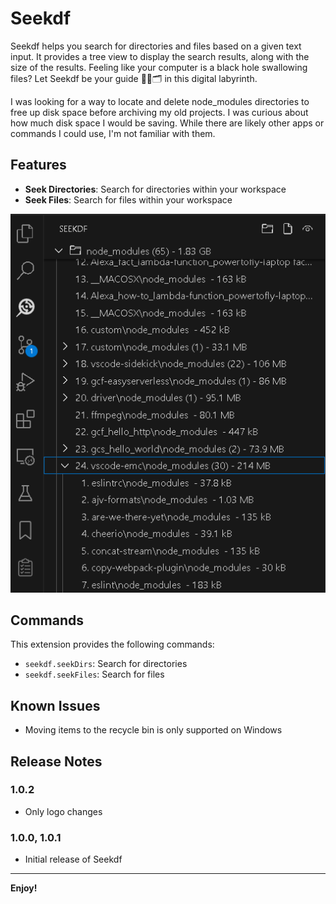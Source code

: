# Seekdf
Seekdf helps you search for directories and files based on a given text input. It provides a tree view to display the search results, along with the size of the results. Feeling like your computer is a black hole swallowing files? Let Seekdf be your guide 🕵️‍♂️🗂️ in this digital labyrinth.

I was looking for a way to locate and delete node_modules directories to free up disk space before archiving my old projects. I was curious about how much disk space I would be saving. While there are likely other apps or commands I could use, I'm not familiar with them.

## Features
- **Seek Directories**: Search for directories within your workspace
- **Seek Files**: Search for files within your workspace

![Seekdf in action](https://raw.githubusercontent.com/lanly-dev/vscode-seekdf/refs/heads/main/media/vscodeignore/seekdf-capture.png)

## Commands
This extension provides the following commands:
- `seekdf.seekDirs`: Search for directories
- `seekdf.seekFiles`: Search for files

## Known Issues
- Moving items to the recycle bin is only supported on Windows

## Release Notes

### 1.0.2
- Only logo changes

### 1.0.0, 1.0.1
- Initial release of Seekdf

---

**Enjoy!**
